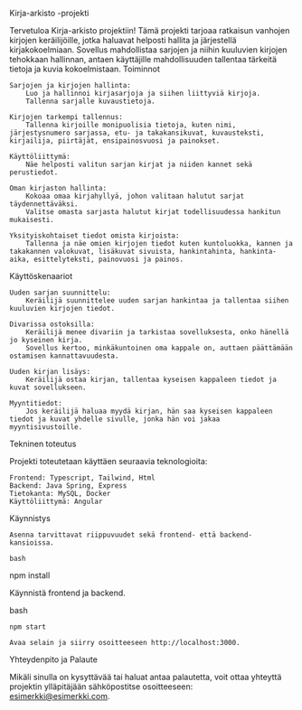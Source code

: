 Kirja-arkisto -projekti

Tervetuloa Kirja-arkisto projektiin! Tämä projekti tarjoaa ratkaisun vanhojen kirjojen keräilijöille, jotka haluavat helposti hallita ja järjestellä kirjakokoelmiaan. Sovellus mahdollistaa sarjojen ja niihin kuuluvien kirjojen tehokkaan hallinnan, antaen käyttäjille mahdollisuuden tallentaa tärkeitä tietoja ja kuvia kokoelmistaan.
Toiminnot

    Sarjojen ja kirjojen hallinta:
        Luo ja hallinnoi kirjasarjoja ja siihen liittyviä kirjoja.
        Tallenna sarjalle kuvaustietoja.

    Kirjojen tarkempi tallennus:
        Tallenna kirjoille monipuolisia tietoja, kuten nimi, järjestysnumero sarjassa, etu- ja takakansikuvat, kuvausteksti, kirjailija, piirtäjät, ensipainosvuosi ja painokset.

    Käyttöliittymä:
        Näe helposti valitun sarjan kirjat ja niiden kannet sekä perustiedot.

    Oman kirjaston hallinta:
        Kokoaa omaa kirjahyllyä, johon valitaan halutut sarjat täydennettäväksi.
        Valitse omasta sarjasta halutut kirjat todellisuudessa hankitun mukaisesti.

    Yksityiskohtaiset tiedot omista kirjoista:
        Tallenna ja näe omien kirjojen tiedot kuten kuntoluokka, kannen ja takakannen valokuvat, lisäkuvat sivuista, hankintahinta, hankinta-aika, esittelyteksti, painovuosi ja painos.

Käyttöskenaariot

    Uuden sarjan suunnittelu:
        Keräilijä suunnittelee uuden sarjan hankintaa ja tallentaa siihen kuuluvien kirjojen tiedot.

    Divarissa ostoksilla:
        Keräilijä menee divariin ja tarkistaa sovelluksesta, onko hänellä jo kyseinen kirja.
        Sovellus kertoo, minkäkuntoinen oma kappale on, auttaen päättämään ostamisen kannattavuudesta.

    Uuden kirjan lisäys:
        Keräilijä ostaa kirjan, tallentaa kyseisen kappaleen tiedot ja kuvat sovellukseen.

    Myyntitiedot:
        Jos keräilijä haluaa myydä kirjan, hän saa kyseisen kappaleen tiedot ja kuvat yhdelle sivulle, jonka hän voi jakaa myyntisivustoille.

Tekninen toteutus

Projekti toteutetaan käyttäen seuraavia teknologioita:

    Frontend: Typescript, Tailwind, Html
    Backend: Java Spring, Express
    Tietokanta: MySQL, Docker
    Käyttöliittymä: Angular

Käynnistys

    Asenna tarvittavat riippuvuudet sekä frontend- että backend-kansioissa.

    bash

npm install

Käynnistä frontend ja backend.

bash

    npm start

    Avaa selain ja siirry osoitteeseen http://localhost:3000.

Yhteydenpito ja Palaute

Mikäli sinulla on kysyttävää tai haluat antaa palautetta, voit ottaa yhteyttä projektin ylläpitäjään sähköpostitse osoitteeseen: esimerkki@esimerkki.com.